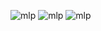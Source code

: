 ![mlp](https://64.media.tumblr.com/311db6241f09e0f4f41c65eaedb688a1/281be6bcacc41dca-07/s400x600/c4fb2277f497cb8393ad8dbd36964a57e888fe93.gifv)
![mlp](https://64.media.tumblr.com/e0f30927be57166327e8965cb60dc838/08a49b348a592bc9-20/s250x400/303e1e870ab779acb97a67b2ced9c936d6cb5fd2.gifv)
![mlp](https://64.media.tumblr.com/b7bba89d57028f02cd6e35b51d6f7e15/281be6bcacc41dca-fe/s250x400/77f97fc710ea6e154ed5951fb46212f4a6e4c471.gifv)
